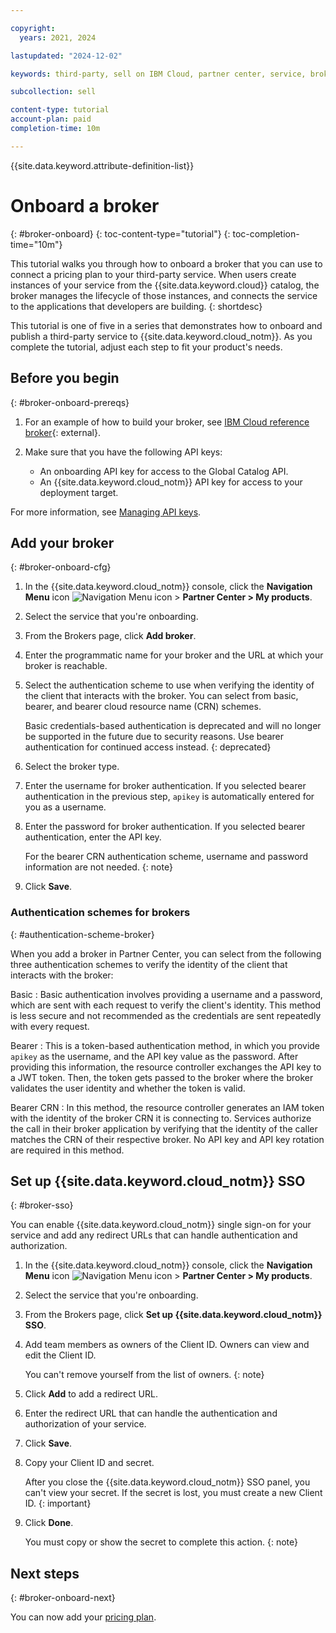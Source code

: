 ```yaml
---

copyright:
  years: 2021, 2024

lastupdated: "2024-12-02"

keywords: third-party, sell on IBM Cloud, partner center, service, broker, pricing plan, regions, location

subcollection: sell

content-type: tutorial
account-plan: paid
completion-time: 10m

---
```


{{site.data.keyword.attribute-definition-list}}


# Onboard a broker
{: #broker-onboard}
{: toc-content-type="tutorial"}
{: toc-completion-time="10m"}

This tutorial walks you through how to onboard a broker that you can use to connect a pricing plan to your third-party service. When users create instances of your service from the {{site.data.keyword.cloud}} catalog, the broker manages the lifecycle of those instances, and connects the service to the applications that developers are building.
{: shortdesc}

This tutorial is one of five in a series that demonstrates how to onboard and publish a third-party service to {{site.data.keyword.cloud_notm}}. As you complete the tutorial, adjust each step to fit your product's needs.

## Before you begin
{: #broker-onboard-prereqs}



1. For an example of how to build your broker, see [IBM Cloud reference broker](https://github.com/IBM-Cloud/onboarding-osb){: external}.

1. Make sure that you have the following API keys:
   * An onboarding API key for access to the Global Catalog API.
   * An {{site.data.keyword.cloud_notm}} API key for access to your deployment target.

For more information, see [Managing API keys](/docs/account?topic=account-userapikey).

## Add your broker
{: #broker-onboard-cfg}

1. In the {{site.data.keyword.cloud_notm}} console, click the **Navigation Menu** icon ![Navigation Menu icon](../icons/icon_hamburger.svg "Menu") > **Partner Center > My products**.
1. Select the service that you're onboarding.
1. From the Brokers page, click **Add broker**.
1. Enter the programmatic name for your broker and the URL at which your broker is reachable.
1. Select the authentication scheme to use when verifying the identity of the client that interacts with the broker. You can select from basic, bearer, and bearer cloud resource name (CRN) schemes.

    Basic credentials-based authentication is deprecated and will no longer be supported in the future due to security reasons. Use bearer authentication for continued access instead.
    {: deprecated}

1. Select the broker type.
1. Enter the username for broker authentication. If you selected bearer authentication in the previous step, `apikey` is automatically entered for you as a username.
1. Enter the password for broker authentication. If you selected bearer authentication, enter the API key.

    For the bearer CRN authentication scheme, username and password information are not needed.
    {: note}

1. Click **Save**.

### Authentication schemes for brokers
{: #authentication-scheme-broker}

When you add a broker in Partner Center, you can select from the following three authentication schemes to verify the identity of the client that interacts with the broker:

Basic
:    Basic authentication involves providing a username and a password, which are sent with each request to verify the client's identity. This method is less secure and not recommended as the credentials are sent repeatedly with every request.

Bearer
:    This is a token-based authentication method, in which you provide `apikey` as the username, and the API key value as the password. After providing this information, the resource controller exchanges the API key to a JWT token. Then, the token gets passed to the broker where the broker validates the user identity and whether the token is valid.

Bearer CRN
:    In this method, the resource controller generates an IAM token with the identity of the broker CRN it is connecting to. Services authorize the call in their broker application by verifying that the identity of the caller matches the CRN of their respective broker. No API key and API key rotation are required in this method.

## Set up {{site.data.keyword.cloud_notm}} SSO
{: #broker-sso}

You can enable {{site.data.keyword.cloud_notm}} single sign-on for your service and add any redirect URLs that can handle authentication and authorization.

1. In the {{site.data.keyword.cloud_notm}} console, click the **Navigation Menu** icon ![Navigation Menu icon](../icons/icon_hamburger.svg "Menu") > **Partner Center > My products**.
1. Select the service that you're onboarding.
1. From the Brokers page, click **Set up {{site.data.keyword.cloud_notm}} SSO**.
1. Add team members as owners of the Client ID. Owners can view and edit the Client ID.

   You can't remove yourself from the list of owners.
   {: note}

1. Click **Add** to add a redirect URL.
1. Enter the redirect URL that can handle the authentication and authorization of your service.
1. Click **Save**.
1. Copy your Client ID and secret.

    After you close the {{site.data.keyword.cloud_notm}} SSO panel, you can't view your secret. If the secret is lost, you must create a new Client ID.
    {: important}

1. Click **Done**.

    You must copy or show the secret to complete this action.
    {: note}

## Next steps
{: #broker-onboard-next}

You can now add your [pricing plan](/docs/sell?topic=sell-svc-pricing).
